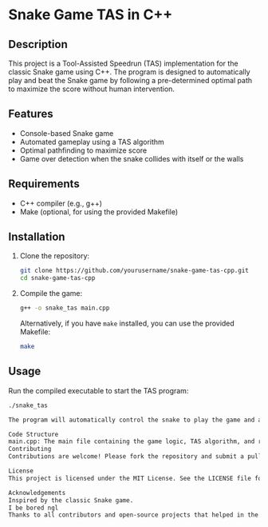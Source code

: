 # Snake Game TAS in C++

## Description
This project is a Tool-Assisted Speedrun (TAS) implementation for the classic Snake game using C++. The program is designed to automatically play and beat the Snake game by following a pre-determined optimal path to maximize the score without human intervention.

## Features
- Console-based Snake game
- Automated gameplay using a TAS algorithm
- Optimal pathfinding to maximize score
- Game over detection when the snake collides with itself or the walls

## Requirements
- C++ compiler (e.g., g++)
- Make (optional, for using the provided Makefile)

## Installation
1. Clone the repository:
    ```sh
    git clone https://github.com/yourusername/snake-game-tas-cpp.git
    cd snake-game-tas-cpp
    ```

2. Compile the game:
    ```sh
    g++ -o snake_tas main.cpp
    ```

    Alternatively, if you have `make` installed, you can use the provided Makefile:
    ```sh
    make
    ```

## Usage
Run the compiled executable to start the TAS program:
```sh
./snake_tas

The program will automatically control the snake to play the game and aim for the highest possible score.

Code Structure
main.cpp: The main file containing the game logic, TAS algorithm, and rendering.
Contributing
Contributions are welcome! Please fork the repository and submit a pull request with your changes.

License
This project is licensed under the MIT License. See the LICENSE file for details.

Acknowledgements
Inspired by the classic Snake game.
I be bored ngl 
Thanks to all contributors and open-source projects that helped in the development of this TAS program.
